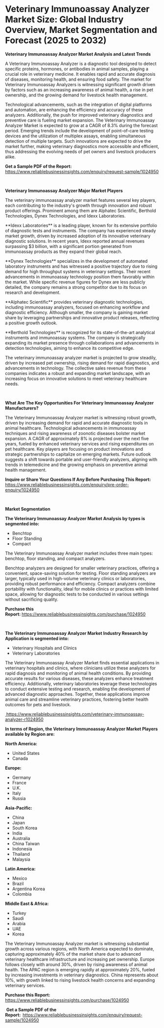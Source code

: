 <p><h1>Veterinary Immunoassay Analyzer Market Size: Global Industry Overview, Market Segmentation and Forecast (2025 to 2032)</h1></p><p><strong>Veterinary Immunoassay Analyzer Market Analysis and Latest Trends</strong></p>
<p><p>A Veterinary Immunoassay Analyzer is a diagnostic tool designed to detect specific proteins, hormones, or antibodies in animal samples, playing a crucial role in veterinary medicine. It enables rapid and accurate diagnosis of diseases, monitoring health, and ensuring food safety. The market for Veterinary Immunoassay Analyzers is witnessing significant growth driven by factors such as an increasing awareness of animal health, a rise in pet ownership, and the growing demand for livestock health management. </p><p>Technological advancements, such as the integration of digital platforms and automation, are enhancing the efficiency and accuracy of these analyzers. Additionally, the push for improved veterinary diagnostics and preventive care is fueling market expansion. The Veterinary Immunoassay Analyzer Market is expected to grow at a CAGR of 8.3% during the forecast period. Emerging trends include the development of point-of-care testing devices and the utilization of multiplex assays, enabling simultaneous detection of multiple targets. Such innovations are expected to drive the market further, making veterinary diagnostics more accessible and efficient, thus addressing the evolving needs of pet owners and livestock producers alike.</p></p>
<p><strong>Get a Sample PDF of the Report:&nbsp;</strong> <a href="https://www.reliablebusinessinsights.com/enquiry/request-sample/1024950?utm_campaign=1119&utm_medium=2&utm_source=Github&utm_content=ia&utm_term=16042025&utm_id=veterinary-immunoassay-analyzer">https://www.reliablebusinessinsights.com/enquiry/request-sample/1024950</a></p>
<p>&nbsp;</p>
<p><strong>Veterinary Immunoassay Analyzer Major Market Players</strong></p>
<p><p>The veterinary immunoassay analyzer market features several key players, each contributing to the industry's growth through innovation and robust product offerings. Prominent among them are Alphatec Scientific, Berthold Technologies, Dynex Technologies, and Idexx Laboratories.</p><p>**Idexx Laboratories** is a leading player, known for its extensive portfolio of diagnostic tests and instruments. The company has experienced steady market growth, driven by increased adoption of its innovative veterinary diagnostic solutions. In recent years, Idexx reported annual revenues surpassing $3 billion, with a significant portion generated from immunoassay products as they expand their global reach.</p><p>**Dynex Technologies** specializes in the development of automated laboratory instruments and has witnessed a positive trajectory due to rising demand for high throughput systems in veterinary settings. Their recent advancements in immunoassay technology position them favorably within the market. While specific revenue figures for Dynex are less publicly detailed, the company remains a strong competitor due to its focus on research and development.</p><p>**Alphatec Scientific** provides veterinary diagnostic technologies, including immunoassay analyzers, focused on enhancing workflow and diagnostic efficiency. Although smaller, the company is gaining market share by leveraging partnerships and innovative product releases, reflecting a positive growth outlook.</p><p>**Berthold Technologies** is recognized for its state-of-the-art analytical instruments and immunoassay systems. The company is strategically expanding its market presence through collaborations and advancements in detection technologies, aiming to enhance its competitive edge.</p><p>The veterinary immunoassay analyzer market is projected to grow steadily, driven by increased pet ownership, rising demand for rapid diagnostics, and advancements in technology. The collective sales revenue from these companies indicates a robust and expanding market landscape, with an increasing focus on innovative solutions to meet veterinary healthcare needs.</p></p>
<p>&nbsp;</p>
<p><strong>What Are The Key Opportunities For Veterinary Immunoassay Analyzer Manufacturers?</strong></p>
<p><p>The Veterinary Immunoassay Analyzer market is witnessing robust growth, driven by increasing demand for rapid and accurate diagnostic tools in animal healthcare. Technological advancements in immunoassay techniques and rising awareness of zoonotic diseases bolster market expansion. A CAGR of approximately 8% is projected over the next five years, fueled by enhanced veterinary services and rising expenditures on pet healthcare. Key players are focusing on product innovations and strategic partnerships to capitalize on emerging markets. Future outlook suggests a shift towards portable and user-friendly analyzers, aligning with trends in telemedicine and the growing emphasis on preventive animal health management.</p></p>
<p><strong>Inquire or Share Your Questions If Any Before Purchasing This Report:</strong> <a href="https://www.reliablebusinessinsights.com/enquiry/pre-order-enquiry/1024950?utm_campaign=1119&utm_medium=2&utm_source=Github&utm_content=ia&utm_term=16042025&utm_id=veterinary-immunoassay-analyzer">https://www.reliablebusinessinsights.com/enquiry/pre-order-enquiry/1024950</a></p>
<p>&nbsp;</p>
<p><strong>Market Segmentation</strong></p>
<p><strong>The Veterinary Immunoassay Analyzer Market Analysis by types is segmented into:</strong></p>
<p><ul><li>Benchtop</li><li>Floor Standing</li><li>Compact</li></ul></p>
<p><p>The Veterinary Immunoassay Analyzer market includes three main types: benchtop, floor standing, and compact analyzers. </p><p>Benchtop analyzers are designed for smaller veterinary practices, offering a convenient, space-saving solution for testing. Floor standing analyzers are larger, typically used in high-volume veterinary clinics or laboratories, providing robust performance and efficiency. Compact analyzers combine portability with functionality, ideal for mobile clinics or practices with limited space, allowing for diagnostic tests to be conducted in various settings without sacrificing quality.</p></p>
<p><strong>Purchase this Report:&nbsp;</strong><a href="https://www.reliablebusinessinsights.com/purchase/1024950?utm_campaign=1119&utm_medium=2&utm_source=Github&utm_content=ia&utm_term=16042025&utm_id=veterinary-immunoassay-analyzer">https://www.reliablebusinessinsights.com/purchase/1024950</a></p>
<p>&nbsp;</p>
<p><strong>The Veterinary Immunoassay Analyzer Market Industry Research by Application is segmented into:</strong></p>
<p><ul><li>Veterinary Hospitals and Clinics</li><li>Veterinary Laboratories</li></ul></p>
<p><p>The Veterinary Immunoassay Analyzer Market finds essential applications in veterinary hospitals and clinics, where clinicians utilize these analyzers for rapid diagnosis and monitoring of animal health conditions. By providing accurate results for various diseases, these analyzers enhance treatment efficiency. Additionally, veterinary laboratories leverage these technologies to conduct extensive testing and research, enabling the development of advanced diagnostic approaches. Together, these applications improve animal care and streamline veterinary practices, fostering better health outcomes for pets and livestock.</p></p>
<p><a href="https://www.reliablebusinessinsights.com/veterinary-immunoassay-analyzer-r1024950?utm_campaign=1119&utm_medium=2&utm_source=Github&utm_content=ia&utm_term=16042025&utm_id=veterinary-immunoassay-analyzer">&nbsp;https://www.reliablebusinessinsights.com/veterinary-immunoassay-analyzer-r1024950</a></p>
<p><strong>In terms of Region, the Veterinary Immunoassay Analyzer Market Players available by Region are:</strong></p>
<p>
    <p> <strong> North America: </strong>
        <ul>
            <li>United States</li>
            <li>Canada</li>
        </ul>
        </p> 
    <p> <strong> Europe: </strong>
        <ul>
            <li>Germany</li>
            <li>France</li>
            <li>U.K.</li>
            <li>Italy</li>
            <li>Russia</li>
        </ul>
        </p> 
    <p> <strong> Asia-Pacific: </strong>
        <ul>
            <li>China</li>
            <li>Japan</li>
            <li>South Korea</li>
            <li>India</li>
            <li>Australia</li>
            <li>China Taiwan</li>
            <li>Indonesia</li>
            <li>Thailand</li>
            <li>Malaysia</li>
        </ul>
        </p> 
    <p> <strong> Latin America: </strong>
        <ul>
            <li>Mexico</li>
            <li>Brazil</li>
            <li>Argentina Korea</li>
            <li>Colombia</li>
        </ul>
        </p> 
    <p> <strong> Middle East & Africa: </strong>
        <ul>
            <li>Turkey</li>
            <li>Saudi</li>
            <li>Arabia</li>
            <li>UAE</li>
            <li>Korea</li>
        </ul>
    </p>
    </p>
<p><p>The Veterinary Immunoassay Analyzer market is witnessing substantial growth across various regions, with North America expected to dominate, capturing approximately 40% of the market share due to advanced veterinary healthcare infrastructure and increasing pet ownership. Europe follows closely with around 30%, driven by rising awareness of animal health. The APAC region is emerging rapidly at approximately 20%, fueled by increasing investments in veterinary diagnostics. China represents about 10%, with growth linked to rising livestock health concerns and expanding veterinary services.</p></p>
<p><strong>Purchase this Report: </strong><a href="https://www.reliablebusinessinsights.com/purchase/1024950?utm_campaign=1119&utm_medium=2&utm_source=Github&utm_content=ia&utm_term=16042025&utm_id=veterinary-immunoassay-analyzer">https://www.reliablebusinessinsights.com/purchase/1024950</a></p>
<p>&nbsp;<strong>Get a Sample PDF of the Report:&nbsp;&nbsp;</strong><a href="https://www.reliablebusinessinsights.com/enquiry/request-sample/1024950?utm_campaign=1119&utm_medium=2&utm_source=Github&utm_content=ia&utm_term=16042025&utm_id=veterinary-immunoassay-analyzer">https://www.reliablebusinessinsights.com/enquiry/request-sample/1024950</a></p>
<p><strong></strong></p>
<p><p></p><p></p><p></p></p>